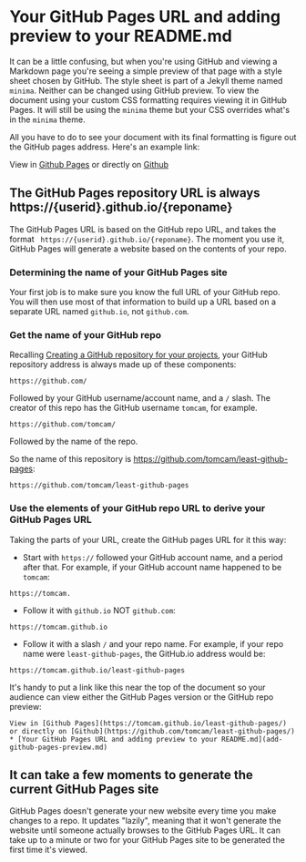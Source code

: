 # Your GitHub Pages URL and adding preview to your README.md

It can be a little confusing, but when you're using GitHub and viewing a Markdown page you're seeing a simple
preview of that page with a style sheet chosen by GitHub. The style sheet is part of a Jekyll theme named `minima`. Neither can be changed
using GitHub preview. To view the document using your custom CSS formatting requires viewing it in GitHub Pages. It will still be using the `minima` theme but your CSS overrides what's in the `minima` theme.

All you have to do to see your document with its final formatting is figure out the GitHub pages address. Here's an example link:

View in [Github Pages](https://tomcam.github.io/least-github-pages/) or directly on [Github](https://github.com/tomcam/least-github-pages/) 

## The GitHub Pages repository URL is always https://{userid}.github.io/{reponame}

The GitHub Pages URL is based on the GitHub repo URL, and takes the format ` https://{userid}.github.io/{reponame}`.
The moment you use it, GitHub Pages will generate a website based on the contents of your repo.

### Determining the name of your GitHub Pages site

Your first job is to make sure you know the full URL of your GitHub repo. You will then use most of that information
to build up a URL based on a separate URL named `github.io`, not `github.com`.

### Get the name of your GitHub repo

Recalling [Creating a GitHub repository for your projects](creating-github-repository.md#repo-url), your GitHub repository address is
always made up of these components:

```
https://github.com/
```

Followed by your GitHub username/account name, and a `/` slash. The creator of this repo has the GitHub username `tomcam`, for example.

```
https://github.com/tomcam/
```

Followed by the name of the repo.

So the name of this repository is https://github.com/tomcam/least-github-pages:

```
https://github.com/tomcam/least-github-pages
```

### Use the elements of your GitHub repo URL to derive your GitHub Pages URL

Taking the parts of your URL, create the GitHub pages URL for it this way:

* Start with `https://` followed your GitHub account name, and a period after that. For example, if your GitHub account name
happened to be `tomcam`:

```
https://tomcam.
```

* Follow it with `github.io` NOT `github.com`:

```
https://tomcam.github.io
```

* Follow it with a slash `/` and your repo name. For example, if your repo name were `least-github-pages`, the GitHub.io address would be:

```
https://tomcam.github.io/least-github-pages
```

It's handy to put a link like this near the top of the document so your audience can view either the
GitHub Pages version or the GitHub repo preview:

```
View in [Github Pages](https://tomcam.github.io/least-github-pages/) or directly on [Github](https://github.com/tomcam/least-github-pages/) 
* [Your GitHub Pages URL and adding preview to your README.md](add-github-pages-preview.md)
```

## It can take a few moments to generate the current GitHub Pages site

GitHub Pages doesn't generate your new website every time you make changes to a repo. It updates "lazily", meaning
that it won't generate the website until someone actually browses to the GitHub Pages URL. It can take up to a minute 
or two for your GitHub Pages site to be generated the first time it's viewed.
